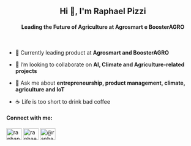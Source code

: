 <h2 align="center">Hi 👋, I'm Raphael Pizzi</h2>
<h4 align="center">Leading the Future of Agriculture at Agrosmart e BoosterAGRO</h4>
</br>

- 🔭 Currently leading product at **Agrosmart and BoosterAGRO**

- 👯 I’m looking to collaborate on **AI, Climate and Agriculture-related projects**

- 💬 Ask me about **entrepreneurship, product management, climate, agriculture and IoT**

- ☕ Life is too short to drink bad coffee

<h4 align="left">Connect with me:</h4>
<p align="left">
<a href="https://twitter.com/raphapizzi" target="blank"><img align="center" src="https://raw.githubusercontent.com/rahuldkjain/github-profile-readme-generator/master/src/images/icons/Social/twitter.svg" alt="raphapizzi" height="30" width="40" /></a>
<a href="https://linkedin.com/in/raphaelgarcez/" target="blank"><img align="center" src="https://raw.githubusercontent.com/rahuldkjain/github-profile-readme-generator/master/src/images/icons/Social/linked-in-alt.svg" alt="raphaelgarcez/" height="30" width="40" /></a>
<a href="https://medium.com/@raphaelpizzi" target="blank"><img align="center" src="https://raw.githubusercontent.com/rahuldkjain/github-profile-readme-generator/master/src/images/icons/Social/medium.svg" alt="@raphaelpizzi" height="30" width="40" /></a>
</p>
